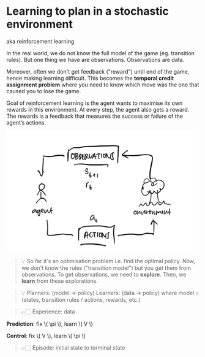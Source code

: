 # Learning to plan in a stochastic environment

aka reinforcement learning

In the real world, we do not know the full model of the game (eg. transition rules). But one thing we have are observations. Observations are data.

Moreover, often we don't get feedback ("reward") until end of the game, hence making learning difficult. This becomes the **temporal credit assignment problem** where you need to know which move was the one that caused you to lose the game.

Goal of reinforcement learning is the agent wants to maximise its own rewards in this environment. At every step, the agent also gets a reward. The rewards is a feedback that measures the success or failure of the agent’s actions.

![Reinforcement learning](./reinforcement-learning.png)

> 💡 So far it's an optimisation problem i.e. find the optimal policy. 
Now, we don't know the rules ("transition model") but you get them from observations. To get observations, we need to **explore**. Then, we **learn** from these explorations.

> 💡 Planners: (model → policy)
Learners: (data → policy)
where model = (states, transition rules / actions, rewards, etc.)

> 👉🏻 Experience: data

**Prediction**: fix \\( \pi \\), learn \\( V \\)

**Control**: fix \\( V \\), learn \\( \pi \\)

> 👉🏻 Episode: initial state to terminal state
